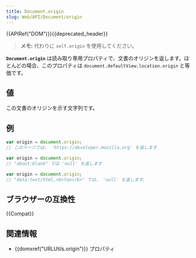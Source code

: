 ```yaml
---
title: Document.origin
slug: Web/API/Document/origin
---
```

{{APIRef("DOM")}}{{deprecated_header}}

> **メモ:** 代わりに `self.origin` を使用してください。

**`Document.origin`** は読み取り専用プロパティで、文書のオリジンを返します。ほとんどの場合、このプロパティは `document.defaultView.location.origin` と等価です。

## 値

この文書のオリジンを示す文字列です。

## 例

```js
var origin = document.origin;
// このページでは、 'https://developer.mozilla.org' を返します

var origin = document.origin;
// "about:blank" では 'null' を返します

var origin = document.origin;
// "data:text/html,<b>foo</b>" では、 'null' を返します。
```

## ブラウザーの互換性

{{Compat}}

## 関連情報

- {{domxref("URLUtils.origin")}} プロパティ
